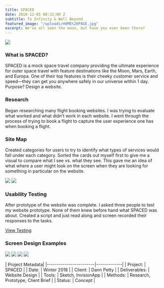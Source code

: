```yaml
---
title: SPACED
date: 2018-12-05 08:32:00 Z
subtitle: To Infinity & Well Beyond
featured_image: "/uploads/HOME%20PAGE.jpg"
excerpt: We've all seen the moon, but have you ever been there?
---
```


![](/uploads/HOME%20PAGE.jpg)

### What is SPACED?

SPACED is a mock space travel company providing the  ultimate experience for outer space travel with feature destinations like the Moon, Mars, Earth, and Europa. One of their top features is their cheeky customer service and speed—they can get you anywhere safely in our universe within 1 day. Purpose? Design a website.


### Research

Began researching many flight booking websites. I was trying to evaluate what worked and what didn’t work in each  website. I went through the process of trying to book a flight to capture the user experience one has when booking a flight.


### Site Map

Created categories for users to try to identify what types 
of services would fall under each category. Sorted the cards out myself first to give me a visual to compare what I see vs. what they see.  This gave me an idea of what where a user might look on the screen when they are looking for something in particular on the website. 

<div class="gallery" data-columns="2">
<img src="/uploads/SiteMap1.png">
<img src="/uploads/SiteMap2.png">
</div>


### Usability Testing

After prototype of the website was complete. I asked three people to test my website prototype. None of them knew before hand what SPACED was about. Created a script and just read along and screen recorded their responses to the tasks. 

<a href="(https://medium.com/@kamacho_24/spaced-usability-test-1-ee90b47d5a5e)" class="button">View Testing</a>




### Screen Design Examples

<div class="gallery" data-columns="2">
<img src="/uploads/Spaced1.jpg">
<img src="/uploads/Spaced2.jpg">
<img src="/uploads/Spaced3.jpg">
<img src="/uploads/Spaced4.jpg">
</div>

| Project Metadata|
|------------------------|-------------|
| Project:  | SPACED  |
| Date:  | Winter 2018   |
| Client: | Dann Petty  |
| Deliverables: | Website Design  |
| Tools: | Sketch, InvisionApp |
| Methods: | Research, Prototype, Client Brief |
| Status: | Concept  |